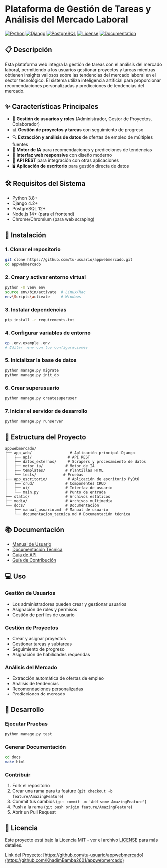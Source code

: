 # Plataforma de Gestión de Tareas y Análisis del Mercado Laboral

[![Python](https://img.shields.io/badge/Python-3.8+-blue.svg)](https://www.python.org/downloads/)
[![Django](https://img.shields.io/badge/Django-4.2-green.svg)](https://www.djangoproject.com/)
[![PostgreSQL](https://img.shields.io/badge/PostgreSQL-12+-blue.svg)](https://www.postgresql.org/)
[![License](https://img.shields.io/badge/License-MIT-yellow.svg)](LICENSE)
[![Documentation](https://img.shields.io/badge/Documentation-ReadTheDocs-blue.svg)](https://appwebmercado.readthedocs.io/)

## 📋 Descripción
Esta plataforma web integra la gestión de tareas con el análisis del mercado laboral, permitiendo a los usuarios gestionar proyectos y tareas mientras obtienen insights valiosos sobre las tendencias del mercado laboral en el sector tecnológico. El sistema utiliza inteligencia artificial para proporcionar recomendaciones personalizadas y predicciones de tendencias del mercado.

## ✨ Características Principales
- 👥 **Gestión de usuarios y roles** (Administrador, Gestor de Proyectos, Colaborador)
- 📊 **Gestión de proyectos y tareas** con seguimiento de progreso
- 🔍 **Extracción y análisis de datos** de ofertas de empleo de múltiples fuentes
- 🤖 **Motor de IA** para recomendaciones y predicciones de tendencias
- 📱 **Interfaz web responsive** con diseño moderno
- 🔌 **API REST** para integración con otras aplicaciones
- 🖥️ **Aplicación de escritorio** para gestión directa de datos

## 🛠️ Requisitos del Sistema
- Python 3.8+
- Django 4.2+
- PostgreSQL 12+
- Node.js 14+ (para el frontend)
- Chrome/Chromium (para web scraping)

## 🚀 Instalación

### 1. Clonar el repositorio
```bash
git clone https://github.com/tu-usuario/appwebmercado.git
cd appwebmercado
```

### 2. Crear y activar entorno virtual
```bash
python -m venv env
source env/bin/activate  # Linux/Mac
env\Scripts\activate     # Windows
```

### 3. Instalar dependencias
```bash
pip install -r requirements.txt
```

### 4. Configurar variables de entorno
```bash
cp .env.example .env
# Editar .env con tus configuraciones
```

### 5. Inicializar la base de datos
```bash
python manage.py migrate
python manage.py init_db
```

### 6. Crear superusuario
```bash
python manage.py createsuperuser
```

### 7. Iniciar el servidor de desarrollo
```bash
python manage.py runserver
```

## 📁 Estructura del Proyecto
```
appwebmercado/
├── app_web/                 # Aplicación principal Django
│   ├── api/                # API REST
│   ├── datos_externos/     # Scrapers y procesamiento de datos
│   ├── motor_ia/          # Motor de IA
│   ├── templates/         # Plantillas HTML
│   └── tests/            # Pruebas
├── app_escritorio/         # Aplicación de escritorio PyQt6
│   ├── crud/              # Componentes CRUD
│   ├── ui/                # Interfaz de usuario
│   └── main.py            # Punto de entrada
├── static/                # Archivos estáticos
├── media/                 # Archivos multimedia
└── docs/                  # Documentación
    ├── manual_usuario.md  # Manual de usuario
    └── documentacion_tecnica.md # Documentación técnica
```

## 📚 Documentación
- [Manual de Usuario](docs/manual_usuario.md)
- [Documentación Técnica](docs/documentacion_tecnica.md)
- [Guía de API](docs/api_guide.md)
- [Guía de Contribución](docs/contributing.md)

## 💻 Uso

### Gestión de Usuarios
- Los administradores pueden crear y gestionar usuarios
- Asignación de roles y permisos
- Gestión de perfiles de usuario

### Gestión de Proyectos
- Crear y asignar proyectos
- Gestionar tareas y subtareas
- Seguimiento de progreso
- Asignación de habilidades requeridas

### Análisis del Mercado
- Extracción automática de ofertas de empleo
- Análisis de tendencias
- Recomendaciones personalizadas
- Predicciones de mercado

## 🧪 Desarrollo

### Ejecutar Pruebas
```bash
python manage.py test
```

### Generar Documentación
```bash
cd docs
make html
```

### Contribuir
1. Fork el repositorio
2. Crear una rama para tu feature (`git checkout -b feature/AmazingFeature`)
3. Commit tus cambios (`git commit -m 'Add some AmazingFeature'`)
4. Push a la rama (`git push origin feature/AmazingFeature`)
5. Abrir un Pull Request

## 📄 Licencia
Este proyecto está bajo la Licencia MIT - ver el archivo [LICENSE](LICENSE) para más detalles.

Link del Proyecto: [https://github.com/tu-usuario/appwebmercado](https://github.com/KhadimBamba2601/appwebmercado)
